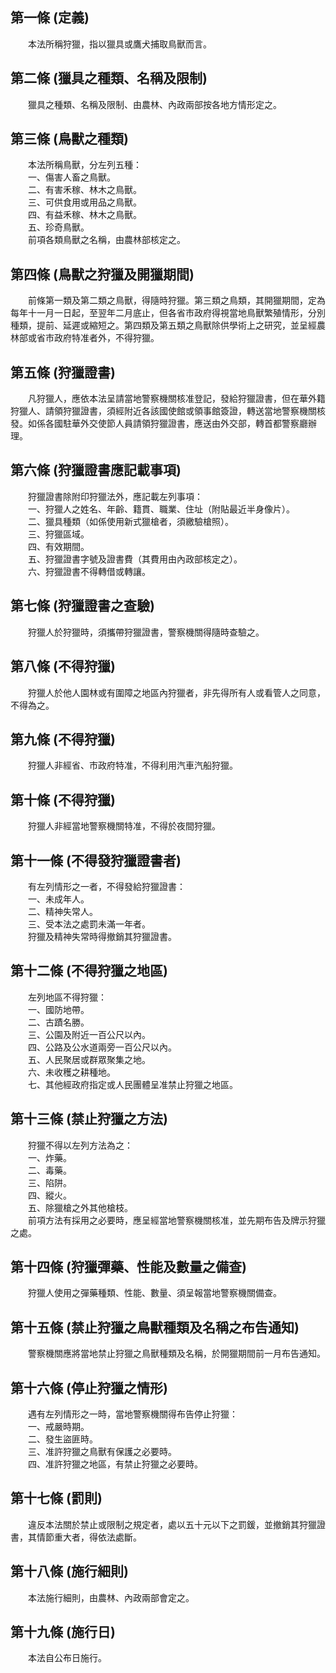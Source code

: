 第一條 (定義)
-------------
　　本法所稱狩獵，指以獵具或鷹犬捕取鳥獸而言。  


第二條 (獵具之種類、名稱及限制)
-------------------------------
　　獵具之種類、名稱及限制、由農林、內政兩部按各地方情形定之。  


第三條 (鳥獸之種類)
-------------------
　　本法所稱鳥獸，分左列五種：  
　　一、傷害人畜之鳥獸。  
　　二、有害禾稼、林木之鳥獸。  
　　三、可供食用或用品之鳥獸。  
　　四、有益禾稼、林木之鳥獸。  
　　五、珍奇鳥獸。  
　　前項各類鳥獸之名稱，由農林部核定之。  


第四條 (鳥獸之狩獵及開獵期間)
-----------------------------
　　前條第一類及第二類之鳥獸，得隨時狩獵。第三類之鳥類，其開獵期間，定為每年十一月一日起，至翌年二月底止，但各省市政府得視當地鳥獸繁殖情形，分別種類，提前、延遲或縮短之。第四類及第五類之鳥獸除供學術上之研究，並呈經農林部或省市政府特准者外，不得狩獵。  


第五條 (狩獵證書)
-----------------
　　凡狩獵人，應依本法呈請當地警察機關核准登記，發給狩獵證書，但在華外籍狩獵人、請領狩獵證書，須經附近各該國使館或領事館簽證，轉送當地警察機關核發。如係各國駐華外交使節人員請領狩獵證書，應送由外交部，轉首都警察廳辦理。  


第六條 (狩獵證書應記載事項)
---------------------------
　　狩獵證書除附印狩獵法外，應記載左列事項：  
　　一、狩獵人之姓名、年齡、籍貫、職業、住址（附貼最近半身像片）。  
　　二、獵具種類（如係使用新式獵槍者，須繳驗槍照）。  
　　三、狩獵區域。  
　　四、有效期間。  
　　五、狩獵證書字號及證書費（其費用由內政部核定之）。  
　　六、狩獵證書不得轉借或轉讓。  


第七條 (狩獵證書之查驗)
-----------------------
　　狩獵人於狩獵時，須攜帶狩獵證書，警察機關得隨時查驗之。  


第八條 (不得狩獵)
-----------------
　　狩獵人於他人園林或有圍障之地區內狩獵者，非先得所有人或看管人之同意，不得為之。  


第九條 (不得狩獵)
-----------------
　　狩獵人非經省、市政府特准，不得利用汽車汽船狩獵。  


第十條 (不得狩獵)
-----------------
　　狩獵人非經當地警察機關特准，不得於夜間狩獵。  


第十一條 (不得發狩獵證書者)
---------------------------
　　有左列情形之一者，不得發給狩獵證書：  
　　一、未成年人。  
　　二、精神失常人。  
　　三、受本法之處罰未滿一年者。  
　　狩獵及精神失常時得撤銷其狩獵證書。  


第十二條 (不得狩獵之地區)
-------------------------
　　左列地區不得狩獵：  
　　一、國防地帶。  
　　二、古蹟名勝。  
　　三、公園及附近一百公尺以內。  
　　四、公路及公水道兩旁一百公尺以內。  
　　五、人民聚居或群眾聚集之地。  
　　六、未收穫之耕種地。  
　　七、其他經政府指定或人民團體呈准禁止狩獵之地區。  


第十三條 (禁止狩獵之方法)
-------------------------
　　狩獵不得以左列方法為之：  
　　一、炸藥。  
　　二、毒藥。  
　　三、陷阱。  
　　四、縱火。  
　　五、除獵槍之外其他槍枝。  
　　前項方法有採用之必要時，應呈經當地警察機關核准，並先期布告及牌示狩獵之處。  


第十四條 (狩獵彈藥、性能及數量之備查)
-------------------------------------
　　狩獵人使用之彈藥種類、性能、數量、須呈報當地警察機關備查。  


第十五條 (禁止狩獵之鳥獸種類及名稱之布告通知)
---------------------------------------------
　　警察機關應將當地禁止狩獵之鳥獸種類及名稱，於開獵期間前一月布告通知。  


第十六條 (停止狩獵之情形)
-------------------------
　　遇有左列情形之一時，當地警察機關得布告停止狩獵：  
　　一、戒嚴時期。  
　　二、發生盜匪時。  
　　三、准許狩獵之鳥獸有保護之必要時。  
　　四、准許狩獵之地區，有禁止狩獵之必要時。  


第十七條 (罰則)
---------------
　　違反本法關於禁止或限制之規定者，處以五十元以下之罰鍰，並撤銷其狩獵證書，其情節重大者，得依法處斷。  


第十八條 (施行細則)
-------------------
　　本法施行細則，由農林、內政兩部會定之。  


第十九條 (施行日)
-----------------
　　本法自公布日施行。